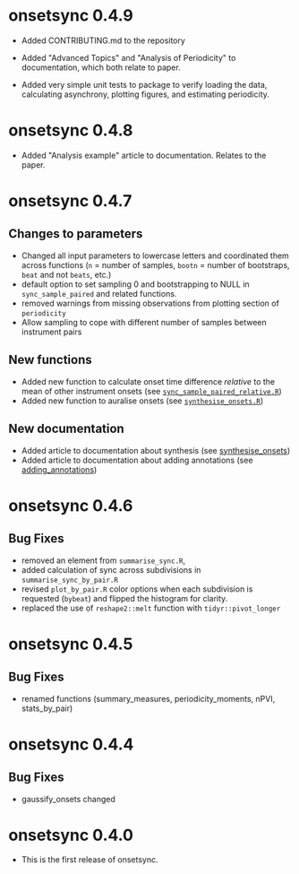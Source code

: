 # onsetsync 0.4.9

* Added CONTRIBUTING.md to the repository

* Added "Advanced Topics" and "Analysis of Periodicity" to documentation, which both relate to paper.

* Added very simple unit tests to package to verify loading the data, calculating asynchrony, plotting figures, and estimating periodicity.

# onsetsync 0.4.8

* Added "Analysis example" article to documentation. Relates to the paper.

# onsetsync 0.4.7

## Changes to parameters

* Changed all input parameters to lowercase letters and coordinated them across functions (`n` = number of samples, `bootn` = number of bootstraps, `beat` and not `beats`, etc.)
* default option to set sampling 0 and bootstrapping to NULL in `sync_sample_paired` and related functions.
* removed warnings from missing observations from plotting section of `periodicity`
* Allow sampling to cope with different number of samples between instrument pairs

## New functions

* Added new function to calculate onset time difference _relative_ to the mean of other instrument onsets (see [`sync_sample_paired_relative.R`](https://tuomaseerola.github.io/onsetsync/reference/sync_sample_paired_relative.html))
* Added new function to auralise onsets (see [`synthesise_onsets.R`](https://tuomaseerola.github.io/onsetsync/reference/synthesise_onsets.html))

## New documentation
* Added article to documentation about synthesis (see [synthesise_onsets](https://tuomaseerola.github.io/onsetsync/articles/synthesise_onsets.html))
* Added article to documentation about adding annotations (see [adding_annotations](https://tuomaseerola.github.io/onsetsync/articles/adding_annotations.html))

# onsetsync 0.4.6

## Bug Fixes

* removed an element from `summarise_sync.R`, 
* added calculation of sync across subdivisions in `summarise_sync_by_pair.R`
* revised `plot_by_pair.R` color options when each subdivision is requested (`bybeat`) and flipped the histogram for clarity.
* replaced the use of `reshape2::melt` function with `tidyr::pivot_longer`

# onsetsync 0.4.5

## Bug Fixes

* renamed functions (summary_measures, periodicity_moments, nPVI, stats_by_pair)

# onsetsync 0.4.4

## Bug Fixes

* gaussify_onsets changed

# onsetsync 0.4.0

* This is the first release of onsetsync.
